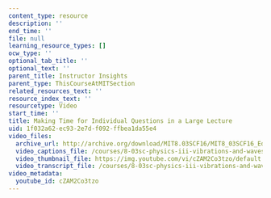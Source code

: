 ```yaml
---
content_type: resource
description: ''
end_time: ''
file: null
learning_resource_types: []
ocw_type: ''
optional_tab_title: ''
optional_text: ''
parent_title: Instructor Insights
parent_type: ThisCourseAtMITSection
related_resources_text: ''
resource_index_text: ''
resourcetype: Video
start_time: ''
title: Making Time for Individual Questions in a Large Lecture
uid: 1f032a62-ec93-2e7d-f092-ffbea1da55e4
video_files:
  archive_url: http://archive.org/download/MIT8.03SCF16/MIT8_03SCF16_Educator02_Taking_Breaks_300k.mp4
  video_captions_file: /courses/8-03sc-physics-iii-vibrations-and-waves-fall-2016/347ba0c943f75eb681fa6eb3268c9830_cZAM2Co3tzo.vtt
  video_thumbnail_file: https://img.youtube.com/vi/cZAM2Co3tzo/default.jpg
  video_transcript_file: /courses/8-03sc-physics-iii-vibrations-and-waves-fall-2016/3b8876b41492ed64b206c657d88582d5_cZAM2Co3tzo.pdf
video_metadata:
  youtube_id: cZAM2Co3tzo
---
```

